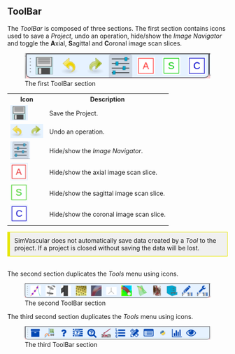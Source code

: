 <h2 id="gui_toolbar"> ToolBar </h2>

The <i>ToolBar</i> is composed of three sections. The first section contains icons used to save a <i>Project</i>, undo an operation, hide/show
the <i>Image Navigator</i> and toggle the <b>A</b>xial, <b>S</b>agittal and <b>C</b>oronal image scan slices.

<figure>
  <img class="svImg svImgMd"  src="documentation/quickguide/gui/images/toolbar-1.png"> 
  <figcaption class="svCaption">The first ToolBar section </figcaption>
</figure>

<table class="table table-bordered" style="width:100%">
  <tr>
    <th> Icon </th>
    <th> Description </th>
  </tr>

  <tr>
    <td> <img src="documentation/quickguide/gui/images/gui-save-icon.png" width="40" height="35"> </td>
    <td> Save the Project. </td>
  </tr>

  <tr>
    <td> <img src="documentation/quickguide/gui/images/gui-undo-icon.png" width="75" height="32"> </td>
    <td> Undo an operation. </td>
  </tr>

  <tr>
    <td> <img src="documentation/quickguide/gui/images/gui-img-nav-icon.png" width="45" height="40"> </td>
    <td> Hide/show the <i>Image Navigator</i>. </td>
  </tr>

  <tr>
    <td> <img src="documentation/quickguide/gui/images/gui-a-plane-icon.png" width="40" height="40"> </td>
    <td> Hide/show the axial image scan slice. </td>
  </tr>

  <tr>
    <td> <img src="documentation/quickguide/gui/images/gui-s-plane-icon.png" width="40" height="40"> </td>
    <td> Hide/show the sagittal image scan slice. </td>
  </tr>

  <tr>
    <td> <img src="documentation/quickguide/gui/images/gui-c-plane-icon.png" width="40" height="40"> </td>
    <td> Hide/show the coronal image scan slice. </td>
  </tr>


</table> 


<div style="background-color: #F0F0F0; padding: 10px; border: 1px solid #e6e600; border-left: 6px solid #e6e600">
SimVascular does not automatically save data created by a <i>Tool</i> to the project. If a project is closed without
saving the data will be lost. 
</div>
<br>


The second section duplicates the _Tools_ menu using icons. 

<figure>
  <img class="svImg svImgMd"  src="documentation/quickguide/gui/images/toolbar-2.png"> 
  <figcaption class="svCaption"> The second ToolBar section</figcaption>
</figure>

The third second section duplicates the _Tools_ menu using icons. 

<figure>
  <img class="svImg svImgMd"  src="documentation/quickguide/gui/images/toolbar-3.png"> 
  <figcaption class="svCaption"> The third ToolBar section</figcaption>
</figure>

